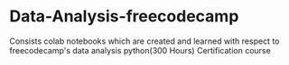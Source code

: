 # Data-Analysis-freecodecamp
Consists colab notebooks which are created and learned with respect to freecodecamp's data analysis python(300 Hours) Certification course
